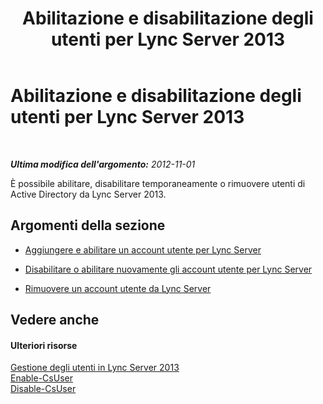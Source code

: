 ﻿---
title: Abilitazione e disabilitazione degli utenti per Lync Server 2013
TOCTitle: Abilitazione e disabilitazione degli utenti per Lync Server 2013
ms:assetid: 796ac454-58a9-41ac-80c2-3723a127d214
ms:mtpsurl: https://technet.microsoft.com/it-it/library/JJ688099(v=OCS.15)
ms:contentKeyID: 49887616
ms.date: 08/24/2015
mtps_version: v=OCS.15
ms.translationtype: HT
---

# Abilitazione e disabilitazione degli utenti per Lync Server 2013

 

_**Ultima modifica dell'argomento:** 2012-11-01_

È possibile abilitare, disabilitare temporaneamente o rimuovere utenti di Active Directory da Lync Server 2013.

## Argomenti della sezione

  - [Aggiungere e abilitare un account utente per Lync Server](lync-server-2013-add-and-enable-user-account-for-lync-server.md)

  - [Disabilitare o abilitare nuovamente gli account utente per Lync Server](lync-server-2013-disable-or-re-enable-user-account-for-lync-server.md)

  - [Rimuovere un account utente da Lync Server](lync-server-2013-remove-a-user-account-from-lync-server.md)

## Vedere anche

#### Ulteriori risorse

[Gestione degli utenti in Lync Server 2013](lync-server-2013-managing-users-in-lync-server.md)  
[Enable-CsUser](enable-csuser.md)  
[Disable-CsUser](disable-csuser.md)

